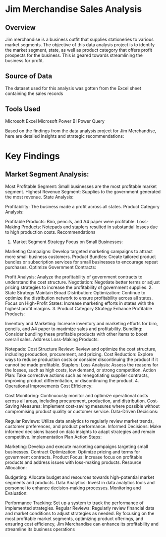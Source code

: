 # Jim Merchandise Sales Analysis

## Overview
Jim merchandise is a business outfit that supplies stationeries to various market segments. The objective of this data analysis project is to identify the market segment, state, as well as product category that offers profit prospects for the business. This is geared towards streamlining the business for profit.

## Source of Data
The dataset used for this analysis was gotten from the Excel sheet containing the sales records

## Tools Used
Microsoft Excel
Microsoft Power BI
Power Query
 
Based on the findings from the data analysis project for Jim Merchandise, here are detailed insights and strategic recommendations:

# Key Findings
## Market Segment Analysis:

Most Profitable Segment: Small businesses are the most profitable market segment.
Highest Revenue Segment: Supplies to the government generated the most revenue.
State Analysis:

Profitability: The business made a profit across all states.
Product Category Analysis:

Profitable Products: Biro, pencils, and A4 paper were profitable.
Loss-Making Products: Notepads and staplers resulted in substantial losses due to high production costs.
Recommendations
1. Market Segment Strategy
Focus on Small Businesses:

Marketing Campaigns: Develop targeted marketing campaigns to attract more small business customers.
Product Bundles: Create tailored product bundles or subscription services for small businesses to encourage repeat purchases.
Optimize Government Contracts:

Profit Analysis: Analyze the profitability of government contracts to understand the cost structure.
Negotiation: Negotiate better terms or adjust pricing strategies to increase the profitability of government supplies.
2. State Strategy
Maintain Broad Distribution:
Optimization: Continue to optimize the distribution network to ensure profitability across all states.
Focus on High-Profit States: Increase marketing efforts in states with the highest profit margins.
3. Product Category Strategy
Enhance Profitable Products:

Inventory and Marketing: Increase inventory and marketing efforts for biro, pencils, and A4 paper to maximize sales and profitability.
Bundling: Consider bundling these profitable products with other items to boost overall sales.
Address Loss-Making Products:

Notepads:
Cost Structure Review: Review and optimize the cost structure, including production, procurement, and pricing.
Cost Reduction: Explore ways to reduce production costs or consider discontinuing the product if it cannot be made profitable.
Staplers:
Loss Analysis: Assess the reasons for the losses, such as high costs, low demand, or strong competition.
Action Plan: Take corrective actions such as renegotiating supplier contracts, improving product differentiation, or discontinuing the product.
4. Operational Improvements
Cost Efficiency:

Cost Monitoring: Continuously monitor and optimize operational costs across all areas, including procurement, production, and distribution.
Cost-Saving Measures: Implement cost-saving measures where possible without compromising product quality or customer service.
Data-Driven Decisions:

Regular Reviews: Utilize data analytics to regularly review market trends, customer preferences, and product performance.
Informed Decisions: Make informed decisions based on data insights to adapt strategies and remain competitive.
Implementation Plan
Action Steps:

Marketing: Develop and execute marketing campaigns targeting small businesses.
Contract Optimization: Optimize pricing and terms for government contracts.
Product Focus: Increase focus on profitable products and address issues with loss-making products.
Resource Allocation:

Budgeting: Allocate budget and resources towards high-potential market segments and products.
Data Analytics: Invest in data analytics tools and personnel to enhance decision-making processes.
Monitoring and Evaluation:

Performance Tracking: Set up a system to track the performance of implemented strategies.
Regular Reviews: Regularly review financial data and market conditions to adjust strategies as needed.
By focusing on the most profitable market segments, optimizing product offerings, and ensuring cost efficiency, Jim Merchandise can enhance its profitability and streamline its business operations 
